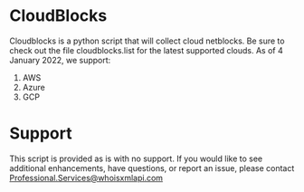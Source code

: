 # CloudBlocks

Cloudblocks is a python script that will collect cloud netblocks. Be sure to check out the file cloudblocks.list for the latest supported clouds.  As of 4 January 2022, we support:

 1. AWS
 2. Azure
 3. GCP
 
# Support

This script is provided as is with no support.  If you would like to see additional enhancements, have questions, or report an issue, please contact Professional.Services@whoisxmlapi.com

